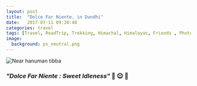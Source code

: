 ```yaml
---
layout: post
title:  "Dolce Far Niente, in Dundhi"
date:   2017-07-11 09:30:40
categories: travel
tags: [Travel, RoadTrip, Trekking, Himachal, Himalayas, Friends , Photoblog, WeekendDiaries]
image:
  background: ps_neutral.png
---
```


<img src="http://i.imgur.com/LAUCe6i.png" alt="Near hanuman tibba">

### *"Dolce Far Niente : Sweet Idleness"* :milky_way: :relieved: :milky_way:
